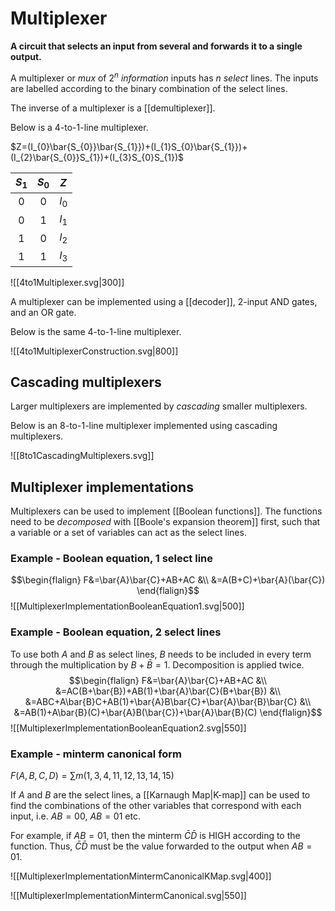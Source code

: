# Multiplexer
**A circuit that selects an input from several and forwards it to a single output.**

A multiplexer or *mux* of $2^{n}$ *information* inputs has $n$ *select* lines. The inputs are labelled according to the binary combination of the select lines.

The inverse of a multiplexer is a [[demultiplexer]].

Below is a $4$-to-$1$-line multiplexer.

$Z=(I_{0}\bar{S_{0}}\bar{S_{1}})+(I_{1}S_{0}\bar{S_{1}})+(I_{2}\bar{S_{0}}S_{1})+(I_{3}S_{0}S_{1})$

| $S_1$ | $S_0$ |  $Z$  |
|:-----:|:-----:|:-----:|
|  $0$  |  $0$  | $I_0$ |
|  $0$  |  $1$  | $I_1$ |
|  $1$  |  $0$  | $I_2$ |
|  $1$  |  $1$  | $I_{3}$      |

![[4to1Multiplexer.svg|300]]

A multiplexer can be implemented using a [[decoder]], $2$-input AND gates, and an OR gate.

Below is the same $4$-to-$1$-line multiplexer.

![[4to1MultiplexerConstruction.svg|800]]

## Cascading multiplexers
Larger multiplexers are implemented by *cascading* smaller multiplexers.

Below is an $8$-to-$1$-line multiplexer implemented using cascading multiplexers.

![[8to1CascadingMultiplexers.svg]]

## Multiplexer implementations
Multiplexers can be used to implement [[Boolean functions]]. The functions need to be *decomposed* with [[Boole's expansion theorem]] first, such that a variable or a set of variables can act as the select lines.

### Example - Boolean equation, 1 select line
$$\begin{flalign}
F&=\bar{A}\bar{C}+AB+AC &\\
&=A(B+C)+\bar{A}(\bar{C})
\end{flalign}$$
![[MultiplexerImplementationBooleanEquation1.svg|500]]

### Example - Boolean equation, 2 select lines
To use both $A$ and $B$ as select lines, $B$ needs to be included in every term through the multiplication by $B+\bar{B}=1$. Decomposition is applied twice.
$$\begin{flalign}
F&=\bar{A}\bar{C}+AB+AC &\\
&=AC(B+\bar{B})+AB(1)+\bar{A}\bar{C}(B+\bar{B}) &\\
&=ABC+A\bar{B}C+AB(1)+\bar{A}B\bar{C}+\bar{A}\bar{B}\bar{C} &\\
&=AB(1)+A\bar{B}(C)+\bar{A}B(\bar{C})+\bar{A}\bar{B}(C)
\end{flalign}$$
![[MultiplexerImplementationBooleanEquation2.svg|550]]

### Example - minterm canonical form
$F(A,B,C,D)=\sum m(1,3,4,11,12,13,14,15)$

If $A$ and $B$ are the select lines, a [[Karnaugh Map|K-map]] can be used to find the combinations of the other variables that correspond with each input, i.e. $AB = 00$, $AB=01$ etc.

For example, if $AB=01$, then the minterm $\bar{C}\bar{D}$ is HIGH according to the function. Thus, $\bar{C}\bar{D}$ must be the value forwarded to the output when $AB=01$.

![[MultiplexerImplementationMintermCanonicalKMap.svg|400]]

![[MultiplexerImplementationMintermCanonical.svg|550]]